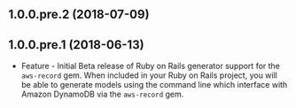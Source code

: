 1.0.0.pre.2 (2018-07-09)
------------------

1.0.0.pre.1 (2018-06-13)
------------------

* Feature - Initial Beta release of Ruby on Rails generator support for the `aws-record` gem. When included in your Ruby on Rails project, you will be able to generate models using the command line which interface with Amazon DynamoDB via the `aws-record` gem.
